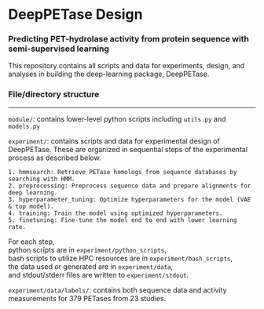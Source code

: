 # DeepPETase Design
### Predicting PET-hydrolase activity from protein sequence with semi-supervised learning


This repository contains all scripts and data for experiments, design, and analyses
in building the deep-learning package, DeepPETase.




### File/directory structure
-------------------

`module/`: contains lower-level python scripts including `utils.py` and `models.py`

`experiment/`: contains scripts and data for experimental design of DeepPETase. 
These are organized in sequential steps of the experimental process as described below.

    1. hmmsearch: Retrieve PETase homologs from sequence databases by searching with HMM.
    2. preprocessing: Preprocess sequence data and prepare alignments for deep learning.
    3. hyperparameter_tuning: Optimize hyperparameters for the model (VAE & top model).
    4. training: Train the model using optimized hyperparameters.
    5. finetuning: Fine-tune the model end to end with lower learning rate.

For each step, \
python scripts are in `experiment/python_scripts`, \
bash scripts to utilize HPC resources are in `experiment/bash_scripts`, \
the data used or generated are in `experiment/data`,\
and stdout/stderr files are written to `experiment/stdout`.
    
`experiment/data/labels/`: contains both sequence data and activity measurements for 379 
PETases from 23 studies.





